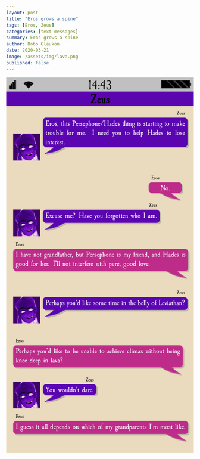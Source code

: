 ```yaml
---
layout: post
title: "Eros grows a spine"
tags: [Eros, Zeus]
categories: [text-messages]
summary: Eros grows a spine
author: Bobo Glaukon
date: 2020-03-21
image: /assets/img/lava.png
published: false
---
```


![Eros grows a spine](/assets/img/lava.png)


